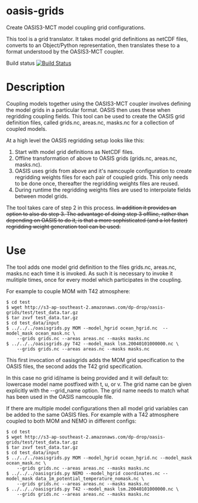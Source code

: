 
# oasis-grids

Create OASIS3-MCT model coupling grid configurations.

This tool is a grid translator. It takes model grid definitions as netCDF files, converts to an Object/Python representation, then translates these to a format understood by the OASIS3-MCT coupler.

Build status [![Build Status](https://travis-ci.org/nicjhan/oasis-grids.svg?branch=master)](https://travis-ci.org/nicjhan/oasis-grids)

# Description

Coupling models together using the OASIS3-MCT coupler involves defining the model grids in a particular format. OASIS then uses these when regridding coupling fields. This tool can be used to create the OASIS grid definition files, called grids.nc, areas.nc, masks.nc for a collection of coupled models.

At a high level the OASIS regridding setup looks like this:

1. Start with model grid definitions as NetCDF files.
2. Offline transformation of above to OASIS grids (grids.nc, areas.nc, masks.nc).
3. OASIS uses grids from above and it's namcouple configuration to create regridding weights files for each pair of coupled grids. This only needs to be done once, thereafter the regridding weights files are reused.
4. During runtime the regridding weights files are used to interpolate fields between model grids.

The tool takes care of step 2 in this process. ~~In addition it provides an option to also do step 3. The advantage of doing step 3 offline, rather than depending on OASIS to do it, is that a more sophisticated (and a lot faster) regridding weight generation tool can be used.~~

# Use

The tool adds one model grid definition to the files grids.nc, areas.nc, masks.nc each time it is invoked. As such it is necessary to invoke it mulitiple times, once for every model which participates in the coupling.

For example to couple MOM with T42 atmosphere:

```{shell}
$ cd test
$ wget http://s3-ap-southeast-2.amazonaws.com/dp-drop/oasis-grids/test/test_data.tar.gz
$ tar zxvf test_data.tar.gz
$ cd test_data/input
$ ../../../oasisgrids.py MOM --model_hgrid ocean_hgrid.nc  --model_mask ocean_mask.nc \
    --grids grids.nc --areas areas.nc --masks masks.nc
$ ../../../oasisgrids.py T42 --model_mask lsm.20040101000000.nc \
    --grids grids.nc --areas areas.nc --masks masks.nc
```

This first invocation of oasisgrids adds the MOM grid specification to the OASIS files, the second adds the T42 grid specification.

In this case no grid id/name is being provided and it will default to: lowercase model name postfixed with t, u, or v. The grid name can be given explicitly with the --grid_name option. The grid name needs to match what has been used in the OASIS namcouple file.

If there are multiple model configurations then all model grid variables can be added to the same OASIS files. For example with a T42 atmosphere coupled to both MOM and NEMO in different configs:

```{shell}
$ cd test
$ wget http://s3-ap-southeast-2.amazonaws.com/dp-drop/oasis-grids/test/test_data.tar.gz
$ tar zxvf test_data.tar.gz
$ cd test_data/input
$ ../../../oasisgrids.py MOM --model_hgrid ocean_hgrid.nc --model_mask ocean_mask.nc \
    --grids grids.nc --areas areas.nc --masks masks.nc
$ ../../../oasisgrids.py NEMO --model_hgrid coordinates.nc --model_mask data_1m_potential_temperature_nomask.nc \
    --grids grids.nc --areas areas.nc --masks masks.nc
$ ../../../oasisgrids.py T42 --model_mask lsm.20040101000000.nc \
    --grids grids.nc --areas areas.nc --masks masks.nc
```

